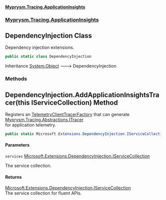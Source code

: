 #### [Myprysm.Tracing.ApplicationInsights](index.md 'index')
### [Myprysm.Tracing.ApplicationInsights](index.md#Myprysm.Tracing.ApplicationInsights 'Myprysm.Tracing.ApplicationInsights')

## DependencyInjection Class

Dependency injection extensions.

```csharp
public static class DependencyInjection
```

Inheritance [System.Object](https://docs.microsoft.com/en-us/dotnet/api/System.Object 'System.Object') &#129106; DependencyInjection
### Methods

<a name='Myprysm.Tracing.ApplicationInsights.DependencyInjection.AddApplicationInsightsTracer(thisMicrosoft.Extensions.DependencyInjection.IServiceCollection)'></a>

## DependencyInjection.AddApplicationInsightsTracer(this IServiceCollection) Method

Registers an [TelemetryClientTracerFactory](Myprysm.Tracing.ApplicationInsights.TelemetryClientTracerFactory.md 'Myprysm.Tracing.ApplicationInsights.TelemetryClientTracerFactory') that can generate [Myprysm.Tracing.Abstractions.ITracer](https://docs.microsoft.com/en-us/dotnet/api/Myprysm.Tracing.Abstractions.ITracer 'Myprysm.Tracing.Abstractions.ITracer')  
for application telemetry.

```csharp
public static Microsoft.Extensions.DependencyInjection.IServiceCollection AddApplicationInsightsTracer(this Microsoft.Extensions.DependencyInjection.IServiceCollection services);
```
#### Parameters

<a name='Myprysm.Tracing.ApplicationInsights.DependencyInjection.AddApplicationInsightsTracer(thisMicrosoft.Extensions.DependencyInjection.IServiceCollection).services'></a>

`services` [Microsoft.Extensions.DependencyInjection.IServiceCollection](https://docs.microsoft.com/en-us/dotnet/api/Microsoft.Extensions.DependencyInjection.IServiceCollection 'Microsoft.Extensions.DependencyInjection.IServiceCollection')

The service collection.

#### Returns
[Microsoft.Extensions.DependencyInjection.IServiceCollection](https://docs.microsoft.com/en-us/dotnet/api/Microsoft.Extensions.DependencyInjection.IServiceCollection 'Microsoft.Extensions.DependencyInjection.IServiceCollection')  
The service collection for fluent APIs.